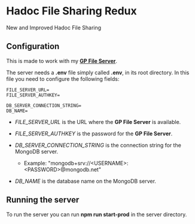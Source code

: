 # Hadoc File Sharing Redux
New and Improved Hadoc File Sharing

## Configuration
This is made to work with my [**GP File Server**](https://github.com/lucaryholt/gp_file_server).

The server needs a **.env** file simply called **.env**, in its root directory.
In this file you need to configure the following fields:
```
FILE_SERVER_URL=
FILE_SERVER_AUTHKEY=

DB_SERVER_CONNECTION_STRING=
DB_NAME=
```

 - *FILE_SERVER_URL* is the URL where the **GP File Server** is available.

 - *FILE_SERVER_AUTHKEY* is the password for the **GP File Server**.

 - *DB_SERVER_CONNECTION_STRING* is the connection string for the MongoDB server.
   - Example: "mongodb+srv://\<USERNAME>:\<PASSWORD>@mongodb.net"

 - *DB_NAME* is the database name on the MongoDB server.
 
## Running the server
To run the server you can run **npm run start-prod** in the server directory. 
